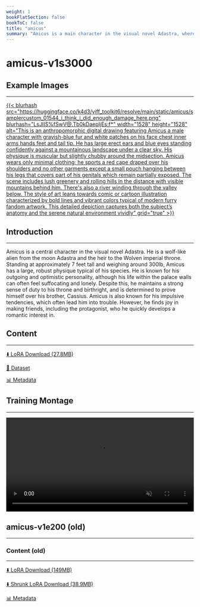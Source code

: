 ```yaml
---
weight: 1
bookFlatSection: false
bookToC: false
title: "amicus"
summary: "Amicus is a main character in the visual novel Adastra, where he is portrayed as an outgoing and optimistic wolf, the love interest of the protagonist, and the heir to the Wolven imperial throne."
---
```


<!--markdownlint-disable MD025 MD033 -->

# amicus-v1s3000

## Example Images

---

<a href="https://huggingface.co/k4d3/yiff_toolkit6/resolve/main/static/amicus/samplercustom_01544_i_think_i_did_enough_damage_here.png">
    {{< blurhash
    src="https://huggingface.co/k4d3/yiff_toolkit6/resolve/main/static/amicus/samplercustom_01544_i_think_i_did_enough_damage_here.png"
    blurhash="LsJIIS%fSwV@.Tb0kDaepIjEs;f*"
    width="1528"
    height="1528"
    alt="This is an anthropomorphic digital drawing featuring Amicus a male character with grayish-blue fur and white patches on his face chest inner arms hands feet and tail tip. He has large erect ears and blue eyes standing confidently against a mountainous landscape under a clear sky. His physique is muscular but slightly chubby around the midsection. Amicus wears only minimal clothing; he sports a red cape draped over his shoulders and no other garments except a small pouch hanging between his legs that covers part of his genitals which remain partially exposed. The scene includes lush greenery and rolling hills in the distance with visible mountains behind him. There's also a river winding through the valley below. The style of art leans towards comic or cartoon illustration characterized by bold lines and vibrant colors typical of modern furry fandom artwork. This detailed depiction captures both the subject’s anatomy and the serene natural environment vividly"
    grid="true"
    >}}
</a>

## Introduction

---

Amicus is a central character in the visual novel Adastra. He is a wolf-like alien from the moon Adastra and the heir to the Wolven imperial throne. Standing at approximately 7 feet tall and weighing around 300lb, Amicus has a large, robust physique typical of his species. He is known for his outgoing and optimistic personality, although his life within the palace walls can often feel suffocating and lonely. Despite this, he maintains a strong sense of duty to his throne and birthright, and is determined to prove himself over his brother, Cassius. Amicus is also known for his impulsive tendencies, which often lead him into trouble. However, he finds joy in making friends, including the protagonist, who he quickly develops a romantic interest in.

## Content

---

[⬇️ LoRA Download (27.8MB)](https://huggingface.co/k4d3/yiff_toolkit6/resolve/main/amicus-v1s3000.safetensors)

[📐 Dataset](https://huggingface.co/datasets/k4d3/amicus)

[📊 Metadata](https://huggingface.co/k4d3/yiff_toolkit6/resolve/main/amicus-v1s3000.json)

## Training Montage

---

<div style="text-align: center;">
    <video style="width: 100%;" autoplay loop muted playsinline>
        <source src="https://huggingface.co/k4d3/yiff_toolkit6/resolve/main/static/amicus/sample_sample00.mp4" type="video/mp4">
        Your browser does not support the video tag.
    </video>
</div>

## amicus-v1e200 (old)

---

### Content (old)

---

[⬇️ LoRA Download (149MB)](https://huggingface.co/k4d3/yiff_toolkit/resolve/main/ponyxl_loras/amicus-v1e200.safetensors?download=true)

[⬇️ Shrunk LoRA Download (38.9MB)](https://huggingface.co/k4d3/yiff_toolkit/resolve/main/ponyxl_loras_shrunk_2/amicus-v1e200_frockpt1_th-3.55.safetensors?download=true)

[📊 Metadata](https://huggingface.co/k4d3/yiff_toolkit/raw/main/ponyxl_loras/amicus-v1e200.json)
